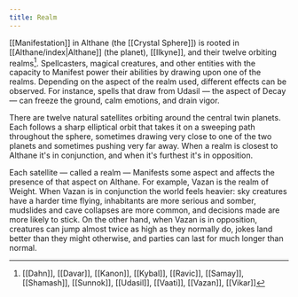 ```yaml
---
title: Realm
---
```


[[Manifestation]] in Althane (the [[Crystal Sphere]])  is rooted in [[Althane/index|Althane]] (the planet), [[Ilkyne]], and their twelve orbiting realms[^1]. Spellcasters, magical creatures, and other entities with the capacity to Manifest power their abilities by drawing upon one of the realms. Depending on the aspect of the realm used, different effects can be observed. For instance, spells that draw from Udasil — the aspect of Decay — can freeze the ground, calm emotions, and drain vigor.

There are twelve natural satellites orbiting around the central twin planets. Each follows a sharp elliptical orbit that takes it on a sweeping path throughout the sphere, sometimes drawing very close to one of the two planets and sometimes pushing very far away. When a realm is closest to Althane it's in conjunction, and when it's furthest it's in opposition.

Each satellite — called a realm — Manifests some aspect and affects the presence of that aspect on Althane. For example, Vazan is the realm of Weight. When Vazan is in conjunction the world feels heavier: sky creatures have a harder time flying, inhabitants are more serious and somber, mudslides and cave collapses are more common, and decisions made are more likely to stick. On the other hand, when Vazan is in opposition, creatures can jump almost twice as high as they normally do, jokes land better than they might otherwise, and parties can last for much longer than normal.

[^1]: [[Dahn]], [[Davar]], [[Kanon]], [[Kybal]], [[Ravic]], [[Samay]], [[Shamash]], [[Sunnok]], [[Udasil]], [[Vaati]], [[Vazan]], [[Vikar]]